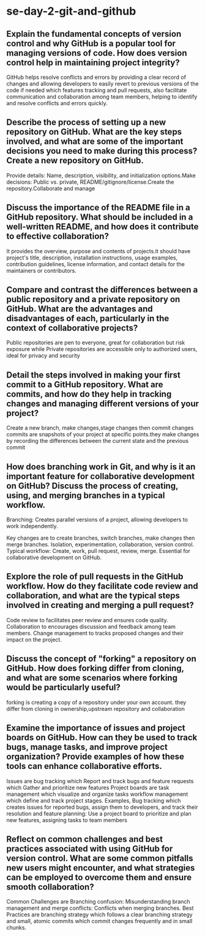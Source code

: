 # se-day-2-git-and-github
## Explain the fundamental concepts of version control and why GitHub is a popular tool for managing versions of code. How does version control help in maintaining project integrity?
GitHub  helps resolve conflicts and errors by providing a clear record of changes and allowing developers to easily revert to previous versions of the code if needed which features tracking and pull requests, also facilitate communication and collaboration among team members, helping to identify and resolve conflicts and errors quickly.  
## Describe the process of setting up a new repository on GitHub. What are the key steps involved, and what are some of the important decisions you need to make during this process? Create a new repository on GitHub.
Provide details: Name, description, visibility, and initialization options.Make decisions: Public vs. private, README/gitignore/license.Create the repository.Collaborate and manage

## Discuss the importance of the README file in a GitHub repository. What should be included in a well-written README, and how does it contribute to effective collaboration?
It provides the overview, purpose and contents of projects.it should have project's title, description, installation instructions, usage examples, contribution guidelines, license information, and contact details for the maintainers or contributors.
## Compare and contrast the differences between a public repository and a private repository on GitHub. What are the advantages and disadvantages of each, particularly in the context of collaborative projects?
Public repositories are pen to everyone, great for collaboration but risk exposure while Private repositories are accessible only to authorized users, ideal for privacy and security

## Detail the steps involved in making your first commit to a GitHub repository. What are commits, and how do they help in tracking changes and managing different versions of your project? 
Create a new branch, make changes,stage changes then commit changes
commits are snapshots of your project at specific points.they make changes by recording the differences between the current state and the previous commit
## How does branching work in Git, and why is it an important feature for collaborative development on GitHub? Discuss the process of creating, using, and merging branches in a typical workflow.
Branching: Creates parallel versions of a project, allowing developers to work independently.

Key changes are to create branches, switch branches, make changes then merge branches.
Isolation, experimentation, collaboration, version control.
Typical workflow: Create, work, pull request, review, merge.
Essential for collaborative development on GitHub.
## Explore the role of pull requests in the GitHub workflow. How do they facilitate code review and collaboration, and what are the typical steps involved in creating and merging a pull request?
Code review to facilitates peer review and ensures code quality.
Collaboration to encourages discussion and feedback among team members.
Change management to tracks proposed changes and their impact on the project.
## Discuss the concept of "forking" a repository on GitHub. How does forking differ from cloning, and what are some scenarios where forking would be particularly useful?
forking is creating a copy of a repository under your own account.
they differ from cloning in ownership,upstream repository and collaboration
## Examine the importance of issues and project boards on GitHub. How can they be used to track bugs, manage tasks, and improve project organization? Provide examples of how these tools can enhance collaborative efforts.
Issues are bug tracking which Report and track bugs and feature requests which Gather and prioritize new features
Project boards are task management which visualize and organize tasks workflow management which define and track project stages.
Examples, Bug tracking which creates issues for reported bugs, assign them to developers, and track their resolution and feature planning: Use a project board to prioritize and plan new features, assigning tasks to team members

## Reflect on common challenges and best practices associated with using GitHub for version control. What are some common pitfalls new users might encounter, and what strategies can be employed to overcome them and ensure smooth collaboration?
Common Challenges are Branching confusion: Misunderstanding branch management and merge conflicts: Conflicts when merging branches.
Best Practices are branching strategy which follows a clear branching strategy and  small, atomic commits which commit changes frequently and in small chunks.
